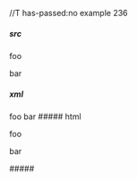//T has-passed:no
example 236
##### src
   foo

bar
##### xml
<?xml version="1.0" encoding="UTF-8"?>
<!DOCTYPE document SYSTEM "CommonMark.dtd">
<document xmlns="http://commonmark.org/xml/1.0">
  <paragraph>
    <text>foo</text>
  </paragraph>
  <paragraph>
    <text>bar</text>
  </paragraph>
</document>
##### html
<p>foo</p>
<p>bar</p>
#####
